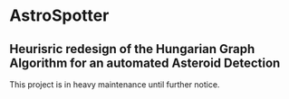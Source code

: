 # AstroSpotter
## Heurisric redesign of the Hungarian Graph Algorithm for an automated Asteroid Detection

This project is in heavy maintenance until further notice.
